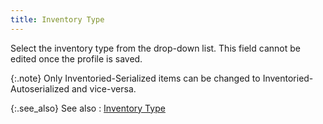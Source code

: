 ```yaml
---
title: Inventory Type
---
```



Select the inventory type from the drop-down list. This field cannot  be edited once the profile is saved.


{:.note}
Only Inventoried-Serialized items can be changed to Inventoried-Autoserialized  and vice-versa.


{:.see_also}
See also
: [Inventory  Type](JavaScript:RelatedTopics1.Click())<!--Metadata type="DesignerControl" startspan
<object CLASSID="clsid:ADB880A6-D8FF-11CF-9377-00AA003B7A11"
	ID=RelatedTopics1
	TYPE="application/x-oleobject">
</object>-->

<object classid="clsid:ADB880A6-D8FF-11CF-9377-00AA003B7A11" id="RelatedTopics1" type="application/x-oleobject"> 
 <param name="Command" value="Related Topics">
<param name="Window" value="second">
<param name="Item1" value="Inventory Type;{{site.mi_chm}}/item-profile-details/inventory-type/inventory_type.html">
</object><!--Metadata type="DesignerControl" endspan-->
